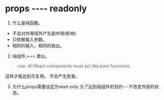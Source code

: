 
# props ---- readonly

1. 什么是纯函数。  
- 不会对作用域外产生副作用(影响)
- 只依赖输入参数。
- 相同的输入，相同的输出。

2. 纯组件,=== 类似。
> rule:
> All React components must act like pure functions.

这样才能达到可复用。 不会产生危害。

3. 为什么props需要设定为read-only
为了达到纯组件的目的---不改变外部的状态。

